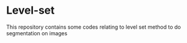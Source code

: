 # Level-set
This repository contains some codes relating to level set method to do segmentation on images
